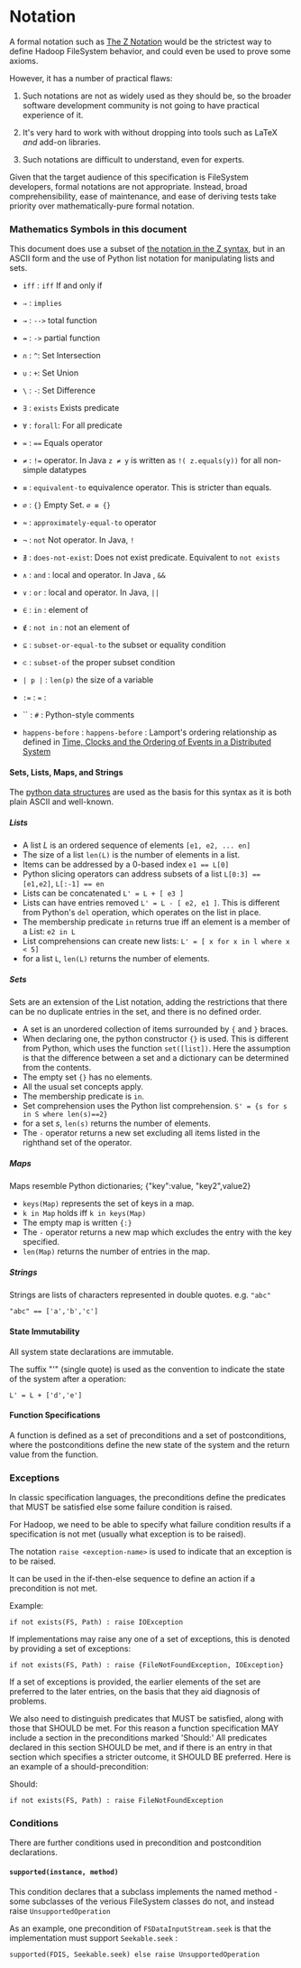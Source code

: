 <!---
  Licensed under the Apache License, Version 2.0 (the "License");
  you may not use this file except in compliance with the License.
  You may obtain a copy of the License at

   http://www.apache.org/licenses/LICENSE-2.0

  Unless required by applicable law or agreed to in writing, software
  distributed under the License is distributed on an "AS IS" BASIS,
  WITHOUT WARRANTIES OR CONDITIONS OF ANY KIND, either express or implied.
  See the License for the specific language governing permissions and
  limitations under the License. See accompanying LICENSE file.
-->


# Notation

<!-- MACRO{toc|fromDepth=1|toDepth=3} -->

A formal notation such as [The Z Notation](http://www.open-std.org/jtc1/sc22/open/n3187.pdf)
would be the strictest way to define Hadoop FileSystem behavior, and could even
be used to prove some axioms.

However, it has a number of practical flaws:

1. Such notations are not as widely used as they should be, so the broader software
development community is not going to have practical experience of it.

1. It's very hard to work with without dropping into tools such as LaTeX *and* add-on libraries.

1. Such notations are difficult to understand, even for experts.

Given that the target audience of this specification is FileSystem developers,
formal notations are not appropriate. Instead, broad comprehensibility, ease of maintenance, and
ease of deriving tests take priority over mathematically-pure formal notation.

### Mathematics Symbols in this document

This document does use a subset of [the notation in the Z syntax](http://staff.washington.edu/jon/z/glossary.html),
but in an ASCII form and the use of Python list notation for manipulating lists and sets.

* `iff` : `iff` If and only if
* `⇒` : `implies`
* `→` : `-->` total function
* `↛` : `->` partial function


* `∩` : `^`: Set Intersection
* `∪` : `+`: Set Union
* `\` : `-`: Set Difference

* `∃` : `exists` Exists predicate
* `∀` : `forall`: For all predicate
* `=` : `==` Equals operator
* `≠` : `!=` operator. In Java `z ≠ y` is written as `!( z.equals(y))` for all non-simple datatypes
* `≡` : `equivalent-to` equivalence operator. This is stricter than equals.
* `∅` : `{}` Empty Set. `∅ ≡ {}`
* `≈` : `approximately-equal-to` operator
* `¬` : `not` Not operator. In Java, `!`
* `∄` : `does-not-exist`: Does not exist predicate. Equivalent to `not exists`
* `∧` : `and` : local and operator. In Java , `&&`
* `∨` : `or` : local and operator. In Java, `||`
* `∈` : `in` : element of
* `∉` : `not in` : not an element of
* `⊆` : `subset-or-equal-to` the subset or equality condition
* `⊂` : `subset-of` the proper subset condition
* `| p |` : `len(p)` the size of a variable

* `:=` : `=` :

* `` : `#` :  Python-style comments

* `happens-before` : `happens-before` : Lamport's ordering relationship as defined in
[Time, Clocks and the Ordering of Events in a Distributed System](http://research.microsoft.com/en-us/um/people/lamport/pubs/time-clocks.pdf)

#### Sets,  Lists, Maps, and Strings

The [python data structures](http://docs.python.org/2/tutorial/datastructures.html)
are used as the basis for this syntax as it is both plain ASCII and well-known.

##### Lists

* A list *L* is an ordered sequence of elements `[e1, e2, ... en]`
* The size of a list `len(L)` is the number of elements in a list.
* Items can be addressed by a 0-based index  `e1 == L[0]`
* Python slicing operators can address subsets of a list `L[0:3] == [e1,e2]`, `L[:-1] == en`
* Lists can be concatenated `L' = L + [ e3 ]`
* Lists can have entries removed `L' = L - [ e2, e1 ]`. This is different from Python's
`del` operation, which operates on the list in place.
* The membership predicate `in` returns true iff an element is a member of a List: `e2 in L`
* List comprehensions can create new lists: `L' = [ x for x in l where x < 5]`
* for a list `L`, `len(L)` returns the number of elements.


##### Sets

Sets are an extension of the List notation, adding the restrictions that there can
be no duplicate entries in the set, and there is no defined order.

* A set is an unordered collection of items surrounded by `{` and `}` braces.
* When declaring one, the python constructor `{}` is used. This is different from Python, which uses the function `set([list])`. Here the assumption
is that the difference between a set and a dictionary can be determined from the contents.
* The empty set `{}` has no elements.
* All the usual set concepts apply.
* The membership predicate is `in`.
* Set comprehension uses the Python list comprehension.
`S' = {s for s in S where len(s)==2}`
* for a set *s*, `len(s)` returns the number of elements.
* The `-` operator returns a new set excluding all items listed in the righthand set of the operator.



##### Maps

Maps resemble Python dictionaries; {"key":value, "key2",value2}

* `keys(Map)` represents the set of keys in a map.
* `k in Map` holds iff `k in keys(Map)`
* The empty map is written `{:}`
* The `-` operator returns a new map which excludes the entry with the key specified.
* `len(Map)` returns the number of entries in the map.

##### Strings

Strings are lists of characters represented in double quotes. e.g. `"abc"`

    "abc" == ['a','b','c']

#### State Immutability

All system state declarations are immutable.

The suffix "'" (single quote) is used as the convention to indicate the state of the system after a operation:

    L' = L + ['d','e']


#### Function Specifications

A function is defined as a set of preconditions and a set of postconditions,
where the postconditions define the new state of the system and the return value from the function.


### Exceptions

In classic specification languages, the preconditions define the predicates that MUST be
satisfied else some failure condition is raised.

For Hadoop, we need to be able to specify what failure condition results if a specification is not
met (usually what exception is to be raised).

The notation `raise <exception-name>` is used to indicate that an exception is to be raised.

It can be used in the if-then-else sequence to define an action if a precondition is not met.

Example:

    if not exists(FS, Path) : raise IOException

If implementations may raise any one of a set of exceptions, this is denoted by
providing a set of exceptions:

    if not exists(FS, Path) : raise {FileNotFoundException, IOException}

If a set of exceptions is provided, the earlier elements
of the set are preferred to the later entries, on the basis that they aid diagnosis of problems.

We also need to distinguish predicates that MUST be satisfied, along with those that SHOULD be met.
For this reason a function specification MAY include a section in the preconditions marked 'Should:'
All predicates declared in this section SHOULD be met, and if there is an entry in that section
which specifies a stricter outcome, it SHOULD BE preferred. Here is an example of a should-precondition:

Should:

    if not exists(FS, Path) : raise FileNotFoundException


### Conditions

There are further conditions used in precondition and postcondition declarations.


#### `supported(instance, method)`


This condition declares that a subclass implements the named method
 -some subclasses of the verious FileSystem classes do not, and instead
 raise `UnsupportedOperation`

As an example, one precondition of `FSDataInputStream.seek`
is that the implementation must support `Seekable.seek` :

    supported(FDIS, Seekable.seek) else raise UnsupportedOperation
